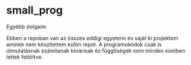 # small_prog
Egyébb dolgaim 

Ebben a repoban van az összes eddigi egyetemi és saját ki projektem aminek nem készítettem külön repot.
A programokódok csak is útmutatásnak számítanak binárisak és függőségek nem minden esetben lettek feltöltve.

